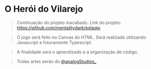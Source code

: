 # O Herói do Vilarejo

> Continuação do projeto inacabado.
> Link do projeto: https://github.com/mentalitydark/estagio

> O jogo será feito no Canvas do HTML. Será realizado utilizando Javascript e futuramente Typescript.

> A finalidade será o aprendizado e a organização de código.

> Todas artes serão do [@analogStudios_](https://twitter.com/analogstudios_)